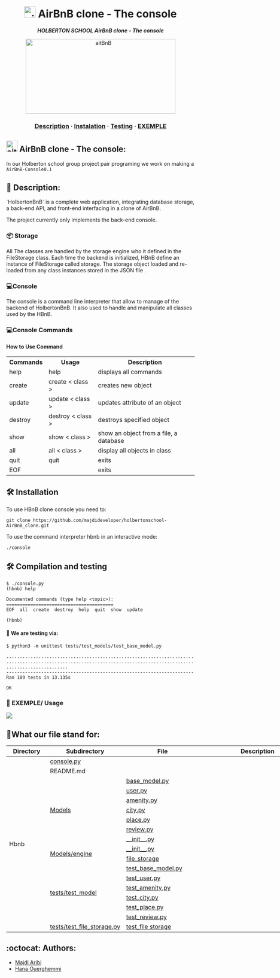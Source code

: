 <h1 align="center">
	<img alt="aitBnB" src="https://cdn.icon-icons.com/icons2/836/PNG/512/Airbnb_icon-icons.com_66791.png" height="30"/> AirBnB clone - The console
</h1>
<p align="center">
	<b><i>HOLBERTON SCHOOL AirBnB clone - The console</i></b><br>
</p>
<p align="center">
 <img alt="aitBnB" src="https://holbertonintranet.s3.amazonaws.com/uploads/medias/2018/6/65f4a1dd9c51265f49d0.png?X-Amz-Algorithm=AWS4-HMAC-SHA256&X-Amz-Credential=AKIARDDGGGOU5BHMTQX4%2F20221012%2Fus-east-1%2Fs3%2Faws4_request&X-Amz-Date=20221012T183534Z&X-Amz-Expires=86400&X-Amz-SignedHeaders=host&X-Amz-Signature=eb102b2bc9818888486dd17244f5b35443a34e6a7b7faac74496db33c4e5c077" height="200" width="400"/> 
</p>
<h3 align="center">
	<a href="##Description">Description</a>
	<span> · </span>
	<a href="#Compilation-and-testing">Instalation</a>
	<span> · </span>
	<a href="#Compilation-and-testing">Testing</a>
	<span> · </span>
	<a href="#EXEMPLE">EXEMPLE</a>
</h3>

##   <img alt="aitBnB" src="https://cdn.icon-icons.com/icons2/836/PNG/512/Airbnb_icon-icons.com_66791.png" height="30"/> AirBnB clone - The console:

In our Holberton school group project pair programing we work on making a `AirBnB-Console0.1`

## 📖 Description: 
 
<p>
`HolbertonBnB` is a complete web application, integrating database storage, a back-end API, and front-end interfacing in a clone of AirBnB.

The project currently only implements the back-end console.
</p>

###  📦 Storage
All The classes are handled by the  storage engine who it defined in the FileStorage class.
Each time the backend is initialized, HBnB define an instance of FileStorage called storage. 
The storage object loaded and re-loaded from any class instances stored in the JSON file . 

###  💻Console 
The console is a command line interpreter that allow to manage of the backend of HolbertonBnB. It also used to handle and manipulate all classes used by the HBnB.

### 💻Console Commands

 <h4> How to Use Command </h4>

<table>
<tr>
<th> Commands </th> <th> Usage </th> <th> Description </th>
</tr>
<tr>
	 <td> help</td>
	 <td>help </td>
	 <td>displays all commands </td>
</tr>
<tr>
	<td> create </td> 
	<td> create < class ></td>
	<td> creates new object </td> 
</tr>
<tr>
	<td> update  </td>
	<td> update < class > <id> <attribute> <value> </td> 
	<td> updates attribute of an object </td>
</tr>
<tr>
	<td> destroy </td> 
	<td> destroy < class > <id>  </td>    
	<td> destroys specified object </td>
</tr>
<tr>
	<td> show </td>   
	<td>  show < class > <id> </td>
	<td> show an object from a file, a database </td>
</tr>
<tr>
	<td> all  </td>
	<td> all < class > </td>
	<td> display all objects in class </td> 
</tr>
<tr>
	<td> quit </td>
	<td>  quit  </td>
	<td>  exits </td>
</tr>
<tr>
	<td> EOF </td>     
	<td>  </td>
	<td> exits </td>                                  	
</tr>
</table>



##  🛠️ Installation
To use HBnB clone console you need to:

```{r mon_bloc, echo = FALSE, WARNING = TRUE}
git clone https://github.com/majdideveloper/holbertonschool-AirBnB_clone.git
```
To use the command interpreter hbnb in an interactive mode:
```{r mon_bloc, echo = FALSE, WARNING = TRUE}
./console
``` 

## 🛠️  Compilation and testing

```{r mon_bloc, echo = FALSE, WARNING = TRUE}
$ ./console.py
(hbnb) help

Documented commands (type help <topic>):
========================================
EOF  all  create  destroy  help  quit  show  update

(hbnb)

``` 



#### 🔧 We are testing  via:
```{r mon_bloc, echo = FALSE, WARNING = TRUE}
$ python3 -m unittest tests/test_models/test_base_model.py

...................................................................................
...................................................................................
.......................
----------------------------------------------------------------------
Ran 189 tests in 13.135s

OK

```

### 🎥 EXEMPLE/ Usage
 
 <img src ="https://media.giphy.com/media/bVCIRlSPmpxt0IgF4S/giphy.gif"/>


## 📂What our file stand for:

<div>

<table class="tg" style="undefined;table-layout: fixed; width: 821px">
<colgroup>
<col style="width: 113px">
<col style="width: 152px">
<col style="width: 219px">
<col style="width: 337px">
</colgroup>
<thead>
  <tr>
    <th>Directory</th>
    <th>Subdirectory</th>
    <th class="tg-zylj">File</th>
    <th class="tg-zg5n">Description</th>
  </tr>
</thead>
<tbody>
  <tr>
    <td rowspan="18">Hbnb</td>
    <td  colspan="2"><a href ="https://github.com/majdideveloper/holbertonschool-AirBnB_clone/blob/main/console.py">console.py </a></td>
    <td></td>
  </tr>
  <tr>
    <td colspan="2">README.md</td>
    <td></td>
  </tr>
  <tr>
    <td  rowspan="7"> <a href ="https://github.com/majdideveloper/holbertonschool-AirBnB_clone/tree/main/models"> Models</a> </td>
    <td> <a href ="https://github.com/majdideveloper/holbertonschool-AirBnB_clone/blob/main/models/base_model.py" > base_model.py </a></td>
    <td></td>
  </tr>
  <tr>
    <td> <a href= "https://github.com/majdideveloper/holbertonschool-AirBnB_clone/blob/main/models/user.py">  user.py </a></td>
    <td></td>
  </tr>
  <tr>
    <td> <a href ="https://github.com/majdideveloper/holbertonschool-AirBnB_clone/blob/main/models/amenity.py">amenity.py </a></td>
    <td></td>
  </tr>
  <tr>
    <td> <a href="https://github.com/majdideveloper/holbertonschool-AirBnB_clone/blob/main/models/city.py">city.py </a></td>
    <td></td>
  </tr>
  <tr>
    <td><a href ="https://github.com/majdideveloper/holbertonschool-AirBnB_clone/blob/main/models/place.py">place.py</a></td>
    <td></td>
  </tr>
  <tr>
    <td><a href ="https://github.com/majdideveloper/holbertonschool-AirBnB_clone/blob/main/models/review.py">review.py </a></td>
    <td></td>
  </tr>
  <tr>
    <td><a href ="https://github.com/majdideveloper/holbertonschool-AirBnB_clone/blob/main/models/__init__.py">__init__.py</a></td>
    <td></td>
  </tr>
  <tr>
    <td rowspan="2"> <a href ="https://github.com/majdideveloper/holbertonschool-AirBnB_clone/tree/main/models/engine">Models/engine</a></td>
    <td> <a href ="https://github.com/majdideveloper/holbertonschool-AirBnB_clone/blob/main/models/engine/__init__.py">__init__.py </a></td>
    <td></td>
  </tr>
  <tr>
    <td><a href ="https://github.com/majdideveloper/holbertonschool-AirBnB_clone/blob/main/models/engine/file_storage.py">file_storage</a></td>
    <td></td>
  </tr>
  <tr>
    <td rowspan="6"> <a href="https://github.com/majdideveloper/holbertonschool-AirBnB_clone/tree/main/tests/test_models">tests/test_model</a></td>
    <td> <a href ="https://github.com/majdideveloper/holbertonschool-AirBnB_clone/blob/main/tests/test_models/test_base_model.py">test_base_model.py </a></td>
    <td></td>
  </tr>
  <tr>
    <td> <a href="https://github.com/majdideveloper/holbertonschool-AirBnB_clone/blob/main/tests/test_models/test_user.py">test_user.py</a></td>
    <td></td>
  </tr>
  <tr>
    <td><a href ="https://github.com/majdideveloper/holbertonschool-AirBnB_clone/blob/main/tests/test_models/test_amenity.py">test_amenity.py </a></td>
    <td></td>
  </tr>
  <tr>
    <td><a href="https://github.com/majdideveloper/holbertonschool-AirBnB_clone/blob/main/tests/test_models/test_city.py">test_city.py</a></td>
    <td></td>
  </tr>
  <tr>
    <td><a href ="https://github.com/majdideveloper/holbertonschool-AirBnB_clone/blob/main/tests/test_models/test_place.py">test_place.py</a></td>
    <td></td>
  </tr>
  <tr>
    <td><a href="https://github.com/majdideveloper/holbertonschool-AirBnB_clone/blob/main/tests/test_models/test_review.py">test_review.py</td>
    <td></td>
  </tr>
  <tr>
    <td><a href = "https://github.com/majdideveloper/holbertonschool-AirBnB_clone/tree/main/tests/test_models/test_engine">tests/test_file_storage.py </a></td>
    <td><a href ="https://github.com/majdideveloper/holbertonschool-AirBnB_clone/blob/main/tests/test_models/test_engine/test_file_storage.py">test_file storage</a></td>
    <td></td>
  </tr>
</tbody>
</table>
 
</div>

## :octocat: Authors:

* [Majdi Aribi](https://github.com/majdideveloper)
* [Hana Ouerghemmi](https://github.com/HanaOuerghemmi)
